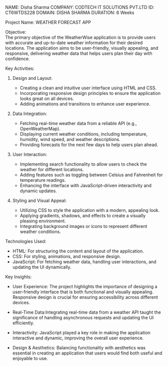 NAME: Disha Sharma 
COMPANY: CODTECH IT SOLUTIONS PVT.LTD 
ID: CT6WTDS228 
DOMAIN: DISHA SHARMA 
DURATION: 6 Weeks




Project Name:  WEATHER FORECAST APP

Objective:  
The primary objective of the WeatherWise application is to provide users with accurate and up-to-date weather information for their desired locations. The application aims to be user-friendly, visually appealing, and responsive, delivering weather data that helps users plan their day with confidence.

Key Activities:  
1. Design and Layout: 
   - Creating a clean and intuitive user interface using HTML and CSS.  
   - Incorporating responsive design principles to ensure the application looks great on all devices.  
   - Adding animations and transitions to enhance user experience.

2. Data Integration:  
   - Fetching real-time weather data from a reliable API (e.g., OpenWeatherMap).  
   - Displaying current weather conditions, including temperature, humidity, wind speed, and weather descriptions.  
   - Providing forecasts for the next few days to help users plan ahead.

3. User Interaction: 
   - Implementing search functionality to allow users to check the weather for different locations.  
   - Adding features such as toggling between Celsius and Fahrenheit for temperature readings.  
   - Enhancing the interface with JavaScript-driven interactivity and dynamic updates.

4. Styling and Visual Appeal:  
   - Utilizing CSS to style the application with a modern, appealing look.  
   - Applying gradients, shadows, and effects to create a visually pleasing environment.  
   - Integrating background images or icons to represent different weather conditions.

Technologies Used:  
- HTML: For structuring the content and layout of the application.  
- CSS: For styling, animations, and responsive design.  
- JavaScript: For fetching weather data, handling user interactions, and updating the UI dynamically.

Key Insights:  
- User Experience: The project highlights the importance of designing a user-friendly interface that is both functional and visually appealing. Responsive design is crucial for ensuring accessibility across different devices.
  
- Real-Time Data:Integrating real-time data from a weather API taught the significance of handling asynchronous requests and updating the UI efficiently.

- Interactivity: JavaScript played a key role in making the application interactive and dynamic, improving the overall user experience.

- Design & Aesthetics: Balancing functionality with aesthetics was essential in creating an application that users would find both useful and enjoyable to use.
